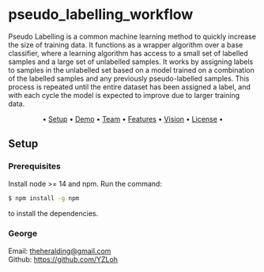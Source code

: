 # pseudo_labelling_workflow

Pseudo Labelling is a common machine learning method to quickly increase the size of training data. It functions as a wrapper algorithm over a base classifier, where a learning algorithm has access to a small set of labelled samples and a large set of unlabelled samples. It works by assigning labels to samples in the unlabelled set based on a model trained on a combination of the labelled samples and any previously pseudo-labelled samples. This process is repeated until the entire dataset has been assigned a label, and with each cycle the model is expected to improve due to larger training data.

<p align="center">•
  <a href="#setup">Setup</a> •
  <a href="#demo">Demo</a> •
  <a href="#team">Team</a> •
  <a href="#features">Features</a> •
  <a href="#vision">Vision</a> •
  <a href="#license">License</a> •
</p>

## Setup

### Prerequisites
Install node >= 14 and npm. Run the command:

```bash
$ npm install -g npm
```
to install the dependencies.

### George
Email: theheralding@gmail.com <br/>
Github: https://github.com/YZLoh <br/>
